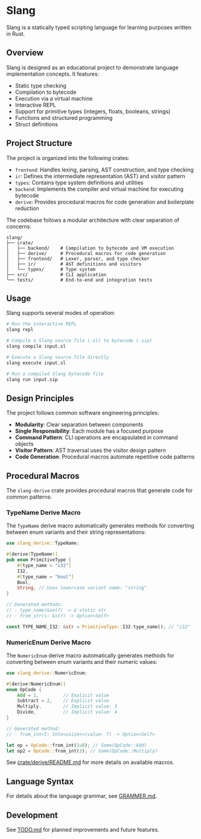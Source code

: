 # Slang

Slang is a statically typed scripting language for learning purposes written in Rust.

## Overview

Slang is designed as an educational project to demonstrate language implementation concepts. It features:

- Static type checking
- Compilation to bytecode
- Execution via a virtual machine
- Interactive REPL
- Support for primitive types (integers, floats, booleans, strings)
- Functions and structured programming
- Struct definitions

## Project Structure

The project is organized into the following crates:

- `frontend`: Handles lexing, parsing, AST construction, and type checking
- `ir`: Defines the intermediate representation (AST) and visitor pattern
- `types`: Contains type system definitions and utilities
- `backend`: Implements the compiler and virtual machine for executing bytecode
- `derive`: Provides procedural macros for code generation and boilerplate reduction

The codebase follows a modular architecture with clear separation of concerns:

```plaintext
slang/
├── crate/
│   ├── backend/    # Compilation to bytecode and VM execution
│   ├── derive/     # Procedural macros for code generation
│   ├── frontend/   # Lexer, parser, and type checker
│   ├── ir/         # AST definitions and visitors
│   └── types/      # Type system
├── src/            # CLI application
└── tests/          # End-to-end and integration tests
```

## Usage

Slang supports several modes of operation:

```bash
# Run the interactive REPL
slang repl

# Compile a Slang source file (.sl) to bytecode (.sip)
slang compile input.sl

# Execute a Slang source file directly
slang execute input.sl

# Run a compiled Slang bytecode file
slang run input.sip
```

## Design Principles

The project follows common software engineering principles:

- **Modularity**: Clear separation between components
- **Single Responsibility**: Each module has a focused purpose
- **Command Pattern**: CLI operations are encapsulated in command objects
- **Visitor Pattern**: AST traversal uses the visitor design pattern
- **Code Generation**: Procedural macros automate repetitive code patterns

## Procedural Macros

The `slang-derive` crate provides procedural macros that generate code for common patterns:

### TypeName Derive Macro

The `TypeName` derive macro automatically generates methods for converting between enum variants and their string representations:

```rust
use slang_derive::TypeName;

#[derive(TypeName)]
pub enum PrimitiveType {
    #[type_name = "i32"]
    I32,
    #[type_name = "bool"]
    Bool,
    String, // Uses lowercase variant name: "string"
}

// Generated methods:
// - type_name(&self) -> &'static str
// - from_str(s: &str) -> Option<Self>

const TYPE_NAME_I32: &str = PrimitiveType::I32.type_name(); // "i32"
```

### NumericEnum Derive Macro

The `NumericEnum` derive macro automatically generates methods for converting between enum variants and their numeric values:

```rust
use slang_derive::NumericEnum;

#[derive(NumericEnum)]
enum OpCode {
    Add = 1,         // Explicit value
    Subtract = 2,    // Explicit value
    Multiply,        // Implicit value: 3
    Divide,          // Implicit value: 4
}

// Generated method:
// - from_int<T: Into<usize>>(value: T) -> Option<Self>

let op = OpCode::from_int(1u8); // Some(OpCode::Add)
let op2 = OpCode::from_int(3); // Some(OpCode::Multiply)
```

See [crate/derive/README.md](crate/derive/README.md) for more details on available macros.

## Language Syntax

For details about the language grammar, see [GRAMMER.md](GRAMMER.md).

## Development

See [TODO.md](TODO.md) for planned improvements and future features.
